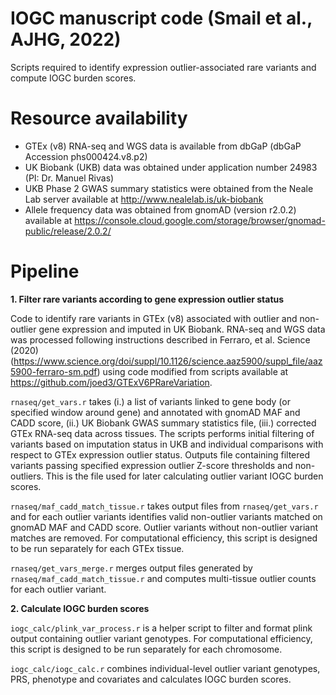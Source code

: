 # IOGC manuscript code (Smail et al., AJHG, 2022)

Scripts required to identify expression outlier-associated rare variants and compute IOGC burden scores. 

# Resource availability
* GTEx (v8) RNA-seq and WGS data is available from dbGaP (dbGaP Accession phs000424.v8.p2)
* UK Biobank (UKB) data was obtained under application number 24983 (PI: Dr. Manuel Rivas)
* UKB Phase 2 GWAS summary statistics were obtained from the Neale Lab server available at  http://www.nealelab.is/uk-biobank
* Allele frequency data was obtained from gnomAD (version r2.0.2) available at https://console.cloud.google.com/storage/browser/gnomad-public/release/2.0.2/

# Pipeline

**1. Filter rare variants according to gene expression outlier status**

Code to identify rare variants in GTEx (v8) associated with outlier and non-outlier gene expression and imputed in UK Biobank. RNA-seq and WGS data was processed following instructions described in Ferraro, et al. Science (2020) (https://www.science.org/doi/suppl/10.1126/science.aaz5900/suppl_file/aaz5900-ferraro-sm.pdf) using code modified from scripts available at https://github.com/joed3/GTExV6PRareVariation.

`rnaseq/get_vars.r` takes (i.) a list of variants linked to gene body (or specified window around gene) and annotated with gnomAD MAF and CADD score, (ii.) UK Biobank GWAS summary statistics file, (iii.) corrected GTEx RNA-seq data across tissues. The scripts performs initial filtering of variants based on imputation status in UKB and individual comparisons with respect to GTEx expression outlier status. Outputs file containing filtered variants passing specified expression outlier Z-score thresholds and non-outliers. This is the file used for later calculating outlier variant IOGC burden scores.

`rnaseq/maf_cadd_match_tissue.r` takes output files from `rnaseq/get_vars.r` and for each outlier variants identifies valid non-outlier variants matched on gnomAD MAF and CADD score. Outlier variants without non-outlier variant matches are removed. For computational efficiency, this script is designed to be run separately for each GTEx tissue.

`rnaseq/get_vars_merge.r` merges output files generated by `rnaseq/maf_cadd_match_tissue.r` and computes multi-tissue outlier counts for each outlier variant.

**2. Calculate IOGC burden scores**

`iogc_calc/plink_var_process.r` is a helper script to filter and format plink output containing outlier variant genotypes. For computational efficiency, this script is designed to be run separately for each chromosome.

`iogc_calc/iogc_calc.r` combines individual-level outlier variant genotypes, PRS, phenotype and covariates and calculates IOGC burden scores.
